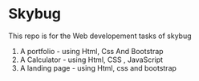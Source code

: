 # Skybug

This repo is for the Web developement tasks of skybug

1. A portfolio - using Html, Css And Bootstrap
2. A Calculator - using Html, CSS , JavaScript
3. A landing page - using Html, css and bootstrap
